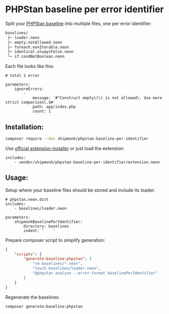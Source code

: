 # PHPStan baseline per error identifier

Split your [PHPStan baseline](https://phpstan.org/user-guide/baseline) into multiple files, one per error identifier:

```txt
baselines/
 ├─ loader.neon
 ├─ empty.notAllowed.neon
 ├─ foreach.nonIterable.neon
 ├─ identical.alwaysFalse.neon
 └─ if.condNotBoolean.neon
```

Each file looks like this:

```neon
# total 1 error

parameters:
	ignoreErrors:
		-
			message: '#^Construct empty\(\) is not allowed\. Use more strict comparison\.$#'
			path: app/index.php
			count: 1
```

## Installation:

```sh
composer require --dev shipmonk/phpstan-baseline-per-identifier
```

Use [official extension-installer](https://phpstan.org/user-guide/extension-library#installing-extensions) or just load the extension:

```neon
includes:
    - vendor/shipmonk/phpstan-baseline-per-identifier/extension.neon
```


## Usage:

Setup where your baseline files should be stored and include its loader:
```neon
# phpstan.neon.dist
includes:
    - baselines/loader.neon

parameters:
    shipmonkBaselinePerIdentifier:
        directory: baselines
        indent: '    '
```

Prepare composer script to simplify generation:

```json
{
    "scripts": {
        "generate:baseline:phpstan": [
            "rm baselines/*.neon",
            "touch baselines/loader.neon",
            "@phpstan analyse --error-format baselinePerIdentifier"
        ]
    }
}
```

Regenerate the baselines:

```sh
composer generate:baseline:phpstan
```
